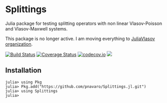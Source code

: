 # Splittings

Julia package for testing splitting operators with non linear Vlasov-Poisson and Vlasov-Maxwell systems.

This package is no longer active. I am moving everything to [JuliaVlasov organization](https://github.com/JuliaVlasov).

[![Build Status](https://travis-ci.org/pnavaro/Splittings.jl.svg?branch=master)](https://travis-ci.org/pnavaro/Splittings.jl)
[![Coverage Status](https://coveralls.io/repos/github/pnavaro/Splittings.jl/badge.svg)](https://coveralls.io/github/pnavaro/Splittings.jl)
[![codecov.io](http://codecov.io/github/pnavaro/Splittings.jl/coverage.svg?branch=master)](http://codecov.io/github/pnavaro/Splittings.jl?branch=master)
[![](https://img.shields.io/badge/docs-dev-blue.svg)](https://pnavaro.github.io/Splittings.jl/dev)

## Installation

~~~
julia> using Pkg
julia> Pkg.add("https://github.com/pnavaro/Splittings.jl.git")
julia> using Splittings
julia>
~~~
